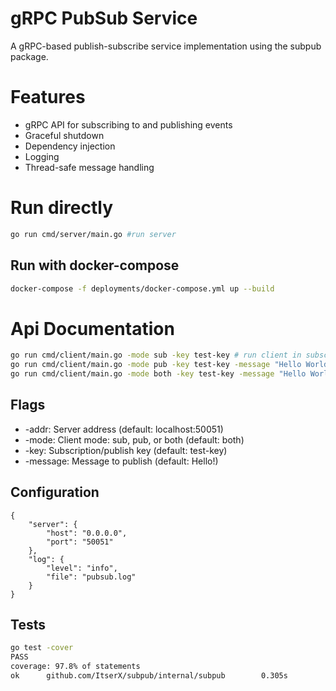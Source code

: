 # gRPC PubSub Service
A gRPC-based publish-subscribe service implementation using the subpub package.

# Features
  - gRPC API for subscribing to and publishing events
  - Graceful shutdown
  - Dependency injection 
  - Logging
  - Thread-safe message handling

# Run directly
```bash
go run cmd/server/main.go #run server
```
## Run with docker-compose
```bash 
docker-compose -f deployments/docker-compose.yml up --build
```

# Api Documentation
```bash
go run cmd/client/main.go -mode sub -key test-key # run client in subscriber mode
go run cmd/client/main.go -mode pub -key test-key -message "Hello World!" # run client in publisher mode
go run cmd/client/main.go -mode both -key test-key -message "Hello World!" # run in client subscriber and publisher mode
```

## Flags
  - -addr: Server address (default: localhost:50051)
  - -mode: Client mode: sub, pub, or both (default: both)
  - -key: Subscription/publish key (default: test-key)
  - -message: Message to publish (default: Hello!)

## Configuration
```
{
    "server": {
        "host": "0.0.0.0",
        "port": "50051"
    },
    "log": {
        "level": "info",
        "file": "pubsub.log"
    }
}
```

## Tests
```bash
go test -cover
PASS
coverage: 97.8% of statements
ok      github.com/ItserX/subpub/internal/subpub        0.305s
```
